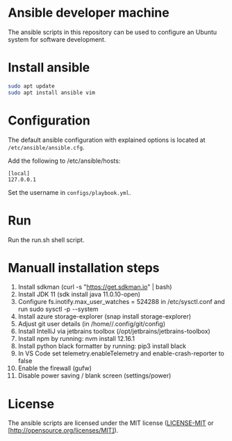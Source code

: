 # Ansible developer machine
The ansible scripts in this repository can be used to configure an Ubuntu system for software development.

# Install ansible
```bash
sudo apt update
sudo apt install ansible vim
```

# Configuration

The default ansible configuration with explained options is located at `/etc/ansible/ansible.cfg`.

Add the following to /etc/ansible/hosts:
```
[local]
127.0.0.1
```

Set the username in `configs/playbook.yml`.

# Run
Run the run.sh shell script.

# Manuall installation steps
1. Install sdkman (curl -s "https://get.sdkman.io" | bash)
2. Install JDK 11 (sdk install java 11.0.10-open)
3. Configure fs.inotify.max_user_watches = 524288 in /etc/sysctl.conf and run sudo sysctl -p --system
4. Install azure storage-explorer (snap install storage-explorer)
5. Adjust git user details (in /home/<user>/.config/git/config)
6. Install IntelliJ via jetbrains toolbox (/opt/jetbrains/jetbrains-toolbox)
7. Install npm by running: nvm install 12.16.1
8. Install python black formatter by running: pip3 install black
9. In VS Code set telemetry.enableTelemetry and enable-crash-reporter to false
10. Enable the firewall (gufw)
11. Disable power saving / blank screen (settings/power)

# License
The ansible scripts are licensed under the MIT license ([LICENSE-MIT](LICENSE-MIT) or [http://opensource.org/licenses/MIT]).